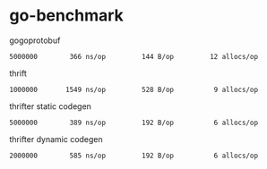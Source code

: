 # go-benchmark

gogoprotobuf

```
5000000	       366 ns/op	     144 B/op	      12 allocs/op
```

thrift 

```
1000000	      1549 ns/op	     528 B/op	       9 allocs/op
```

thrifter static codegen

```
5000000	       389 ns/op	     192 B/op	       6 allocs/op
```

thrifter dynamic codegen

```
2000000	       585 ns/op	     192 B/op	       6 allocs/op
```